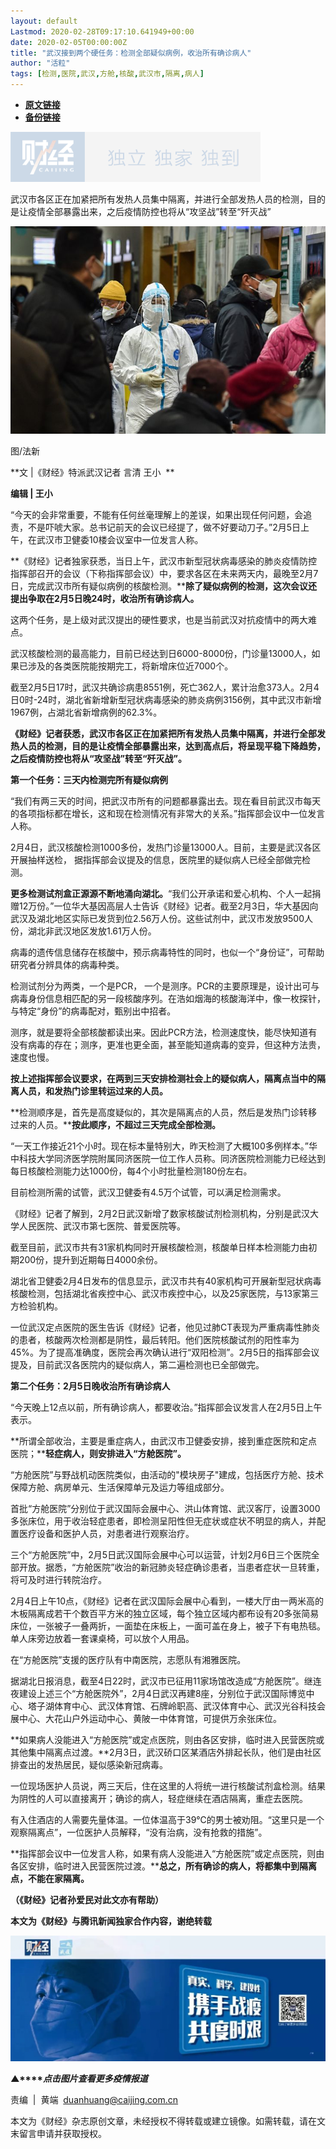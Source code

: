 ```yaml
---
layout: default
Lastmod: 2020-02-28T09:17:10.641949+00:00
date: 2020-02-05T00:00:00Z
title: "武汉接到两个硬任务：检测全部疑似病例，收治所有确诊病人"
author: "活粒"
tags: [检测,医院,武汉,方舱,核酸,武汉市,隔离,病人]
---
```


* [**原文链接**](http://mp.weixin.qq.com/s?__biz=MjM5NDU5NTM4MQ==&mid=2653353743&idx=1&sn=906dff87c372062ea486b5598778b1c9&chksm=bd5700558a208943345016e4565eaf326d729b9f7f0f381ee192875c014f8f10e4db2145b305#rd)
* [**备份链接**](http://archive.today/LhnM0)


![](/images/post/77e6cfb5c7ef66e00d9bd04f74961594.jpg)

  

武汉市各区正在加紧把所有发热人员集中隔离，并进行全部发热人员的检测，目的是让疫情全部暴露出来，之后疫情防控也将从“攻坚战”转至“歼灭战”

  

![](/images/post/ab85512c5ea16ca03338c19a2ffc53d2.jpg)

图/法新   

**文 |《财经》特派武汉记者 言清 王小  **

**编辑 | 王小**

“今天的会非常重要，不能有任何丝毫理解上的差误，如果出现任何问题，会追责，不是吓唬大家。总书记前天的会议已经提了，做不好要动刀子。”2月5日上午，在武汉市卫健委10楼会议室中一位发言人称。

**《财经》记者独家获悉，当日上午，武汉市新型冠状病毒感染的肺炎疫情防控指挥部召开的会议（下称指挥部会议）中，要求各区在未来两天内，最晚至2月7日，完成武汉市所有疑似病例的核酸检测。****除了疑似病例的检测，这次会议还提出争取在2月5日晚24时，收治所有确诊病人。**

这两个任务，是上级对武汉提出的硬性要求，也是当前武汉对抗疫情中的两大难点。

武汉核酸检测的最高能力，目前已经达到日6000-8000份，门诊量13000人，如果已涉及的各类医院能按期完工，将新增床位近7000个。

截至2月5日17时，武汉共确诊病患8551例，死亡362人，累计治愈373人。2月4日0时-24时，湖北省新增新型冠状病毒感染的肺炎病例3156例，其中武汉市新增1967例，占湖北省新增病例的62.3%。

**《财经》记者获悉，武汉市各区正在加紧把所有发热人员集中隔离，并进行全部发热人员的检测，目的是让疫情全部暴露出来，达到高点后，将呈现平稳下降趋势，之后疫情防控也将从“攻坚战”转至“歼灭战”。**

**第一个任务：三天内检测完所有疑似病例**

“我们有两三天的时间，把武汉市所有的问题都暴露出去。现在看目前武汉市每天的各项指标都在增长，这和现在检测情况有非常大的关系。”指挥部会议中一位发言人称。

2月4日，武汉核酸检测1000多份，发热门诊量13000人。目前，主要是武汉各区开展抽样送检， 据指挥部会议提及的信息，医院里的疑似病人已经全部做完检测。

**更多检测试剂盒正源源不断地涌向湖北。**“我们公开承诺和爱心机构、个人一起捐赠12万份。”一位华大基因高层人士告诉《财经》记者。截至2月3日，华大基因向武汉及湖北地区实际已发货到位2.56万人份。这些试剂中，武汉市发放9500人份，湖北非武汉地区发放1.61万人份。

病毒的遗传信息储存在核酸中，预示病毒特性的同时，也似一个“身份证”，可帮助研究者分辨具体的病毒种类。

检测试剂分为两类，一个是PCR， 一个是测序。PCR的主要原理是，设计出可与病毒身份信息相匹配的另一段核酸序列。在浩如烟海的核酸海洋中，像一枚探针，与特定“身份”的病毒配对，甄别出中招者。

测序，就是要将全部核酸都读出来。因此PCR方法，检测速度快，能尽快知道有没有病毒的存在；测序，更准也更全面，甚至能知道病毒的变异，但这种方法贵，速度也慢。

**按上述指挥部会议要求，在两到三天安排检测社会上的疑似病人，隔离点当中的隔离人员，和发热门诊里转运过来的人员。**

**检测顺序是，首先是高度疑似的，其次是隔离点的人员，然后是发热门诊转移过来的人员。****按此顺序，不超过三天完成全部检测。**

“一天工作接近21个小时。现在标本量特别大，昨天检测了大概100多例样本。”华中科技大学同济医学院附属同济医院一位工作人员称。同济医院检测能力已经达到每日核酸检测能力达1000份，每4个小时批量检测180份左右。

目前检测所需的试管，武汉卫健委有4.5万个试管，可以满足检测需求。

《财经》记者了解到，2月2日武汉新增了数家核酸试剂检测机构，分别是武汉大学人民医院、武汉市第七医院、普爱医院等。

截至目前，武汉市共有31家机构同时开展核酸检测，核酸单日样本检测能力由初期200份，提升到近期每日4000余份。

湖北省卫健委2月4日发布的信息显示，武汉市共有40家机构可开展新型冠状病毒核酸检测，包括湖北省疾控中心、武汉市疾控中心，以及25家医院，与13家第三方检验机构。

一位武汉定点医院的医生告诉《财经》记者，他见过肺CT表现为严重病毒性肺炎的患者，核酸两次检测都是阴性，最后转阳。他们医院核酸试剂的阳性率为45%。为了提高准确度，医院会再次确认进行“双阳检测”。2月5日的指挥部会议提及，目前武汉各医院内的疑似病人，第二遍检测也已全部做完。

**第二个任务：2月5日晚收治所有确诊病人**

“今天晚上12点以前，所有确诊病人，都要收治。”指挥部会议发言人在2月5日上午表示。

**所谓全部收治，主要是重症病人，由武汉市卫健委安排，接到重症医院和定点医院；****轻症病人，则安排进入“方舱医院”。**

“方舱医院”与野战机动医院类似，由活动的"模块房子"建成，包括医疗方舱、技术保障方舱、病房单元、生活保障单元及运力等组成部分。 

首批“方舱医院”分别位于武汉国际会展中心、洪山体育馆、武汉客厅，设置3000多张床位，用于收治轻症患者，即检测呈阳性但无症状或症状不明显的病人，并配置医疗设备和医护人员，对患者进行观察治疗。

三个“方舱医院”中，2月5日武汉国际会展中心可以运营，计划2月6日三个医院全部开放。据悉，“方舱医院”收治的新冠肺炎轻症确诊患者，当患者症状一旦转重，将可及时进行转院治疗。

2月4日上午10点，《财经》记者在武汉国际会展中心看到，一楼大厅由一两米高的木板隔离成若干个数百平方米的独立区域，每个独立区域内都布设有20多张简易床位，一张被子一叠两折，一面垫在床板上，一面可盖在身上，被子下有电热毯。单人床旁边放着一套课桌椅，可以放个人用品。

在“方舱医院”支援的医疗队有中南医院，志愿队有湘雅医院。

据湖北日报消息，截至4日22时，武汉市已征用11家场馆改造成“方舱医院”。继连夜建设上述三个“方舱医院外”，2月4日武汉再建8座，分别位于武汉国际博览中心、塔子湖体育中心、武汉体育馆、石牌岭职高、武汉体育中心、武汉光谷科技会展中心、大花山户外运动中心、黄陂一中体育馆，可提供万余张床位。

**如果病人没能进入“方舱医院”或定点医院，则由各区安排，临时进入民营医院或其他集中隔离点过渡。**2月3日，武汉硚口区某酒店外排起长队，他们是由社区排查出的发热居民，疑似感染新冠病毒。

一位现场医护人员说，两三天后，住在这里的人将统一进行核酸试剂盒检测。结果为阴性的人可以直接离开；确诊的病人，轻症继续在酒店隔离，重症去医院。

有入住酒店的人需要先量体温。一位体温高于39℃的男士被劝阻。“这里只是一个观察隔离点”，一位医护人员解释，“没有治病，没有抢救的措施”。

**指挥部会议中一位发言人称，如果有病人没能进入“方舱医院”或定点医院，则由各区安排，临时进入民营医院过渡。****总之，所有确诊的病人，将都集中到隔离点，不能在家隔离。**

**（《财经》记者孙爱民对此文亦有帮助）**

**本文为《财经》与腾讯新闻独家合作内容，谢绝转载**

[![](/images/post/4d24a5670c9a87791ea8b757d030c0d3.jpg)](https://mp.weixin.qq.com/mp/homepage?__biz=MjM5NDU5NTM4MQ==&hid=29&sn=21c0f34c737748fe3b2c372bb40ae622)

**▲****_点击图片查看更多疫情报道_**

  

  

责编  |  黄端  duanhuang@caijing.com.cn

本文为《财经》杂志原创文章，未经授权不得转载或建立镜像。如需转载，请在文末留言申请并获取授权。


